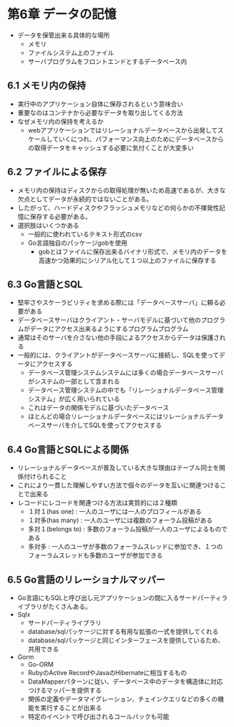 # 第6章 データの記憶

- データを保管出来る具体的な場所
  - メモリ
  - ファイルシステム上のファイル
  - サーバプログラムをフロントエンドとするデータベース内

## 6.1 メモリ内の保持
- 実行中のアプリケーション自体に保存されるという意味合い
- 重要なのはコンテナから必要なデータを取り出してくる方法
- なぜメモリ内の保持を考えるか
  - webアプリケーションではリレーショナルデータベースから出発してスケールしていくにつれ、パフォーマンス向上のためにデータベースからの取得データをキャッシュする必要に気付くことが大変多い

## 6.2 ファイルによる保存
- メモリ内の保持はディスクからの取得処理が無いため高速であるが、大きな欠点としてデータが永続的ではないことがある。
- したがって、ハードディスクやフラッシュメモリなどの何らかの不揮発性記憶に保存する必要がある。
- 選択肢はいくつかある
  - 一般的に使われているテキスト形式のcsv
  - Go言語独自のパッケージgobを使用
    - gobとはファイルに保存出来るバイナリ形式で、メモリ内のデータを高速かつ効果的にシリアル化して１つ以上のファイルに保存する

## 6.3 Go言語とSQL
- 堅牢さやスケーラビリティを求める際には「データベースサーバ」に頼る必要がある
- データベースサーバはクライアント・サーバモデルに基づいて他のプログラムがデータにアクセス出来るようにするプログラムプログラム
- 通常はそのサーバを介さない他の手段によるアクセスからデータは保護される
- 一般的には、クライアントがデータベースサーバに接続し、SQLを使ってデータにアクセスする
  - データベース管理システムシステムには多くの場合データベースサーバがシステムの一部として含まれる
  - データベース管理システムの中でも「リレーショナルデータベース管理システム」が広く用いられている
  - これはデータの関係モデルに基づいたデータベース
  - ほとんどの場合リレーショナルデータベースにはリレーショナルデータベースサーバを介してSQLを使ってアクセスする


## 6.4 Go言語とSQLによる関係
- リレーショナルデータベースが普及している大きな理由はテーブル同士を関係付けられること
- これにより一貫した理解しやすい方法で個々のデータを互いに関連つけることで出来る
- レコードにレコードを関連つける方法は実質的には２種類
  - １対１(has one) : 一人のユーザには一人のプロフィールがある
  - １対多(has many) : 一人のユーザには複数のフォーラム投稿がある
  - 多対１(belongs to) : 多数のフォーラム投稿が一人のユーザによるものである
  - 多対多 : 一人のユーザが多数のフォーラムスレッドに参加でき、１つのフォーラムスレッドも多数のユーザが参加できる


## 6.5 Go言語のリレーショナルマッパー
- Go言語にもSQLと呼び出し元アプリケーションの間に入るサードパーティライブラリがたくさんある。
- Sqlx
  - サードパーティライブラリ
  - database/sqlパッケージに対する有用な拡張の一式を提供してくれる
  - database/sqlパッケージと同じインターフェースを提供しているため、共用できる
- Gorm
  - Go-ORM
  - RubyのActive RecordやJavaのHibernateに相当するもの
  - DataMapperパターンに従い、データベース中のデータを構造体に対応つけるマッパーを提供する
  - 関係の定義やデータマイグレーション、チェインクエリなどの多くの機能を実行することが出来る
  - 特定のイベントで呼び出されるコールバックも可能